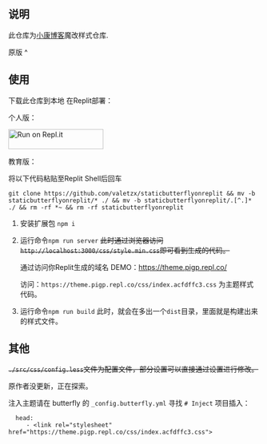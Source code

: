 ## 说明
此仓库为[小康博客](https://www.antmoe.com/)魔改样式仓库.

 原版 ^ 
 
## 使用
下载此仓库到本地
在Replit部署：

个人版：

<a href="https://repl.it/github/valetzx/staticbutterflyonreplit">
  <img alt="Run on Repl.it" src="https://repl.it/badge/github/valetzx/staticbutterflyonreplit" style="height: 40px; width: 190px;" />
</a>

教育版：

将以下代码粘贴至Replit Shell后回车

`git clone https://github.com/valetzx/staticbutterflyonreplit && mv -b staticbutterflyonreplit/* ./ && mv -b staticbutterflyonreplit/.[^.]* ./ && rm -rf *~ && rm -rf staticbutterflyonreplit`

1. 安装扩展包
    `npm i`
    
2. 运行命令`npm run server`
    ~~此时通过浏览器访问`http://localhost:3000/css/style.min.css`即可看到生成的代码。~~
    
    通过访问你Replit生成的域名 DEMO：https://theme.pigp.repl.co/
    
    访问：`https://theme.pigp.repl.co/css/index.acfdffc3.css` 为主题样式代码。
    
3. 运行命令`npm run build`
    此时，就会在多出一个`dist`目录，里面就是构建出来的样式文件。
    
## 其他
~~`./src/css/config.less`文件为配置文件，部分设置可以直接通过设置进行修改。~~

原作者没更新，正在探索。

注入主题请在 butterfly 的 `_config.butterfly.yml` 寻找 `# Inject` 项目插入：

```
  head:
     - <link rel="stylesheet" href="https://theme.pigp.repl.co/css/index.acfdffc3.css">
```



